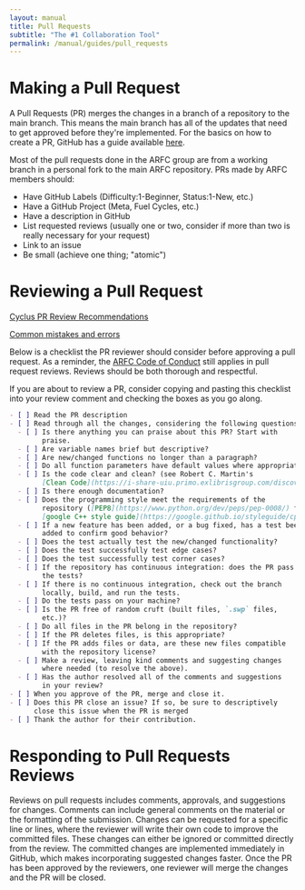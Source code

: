 ```yaml
---
layout: manual
title: Pull Requests
subtitle: "The #1 Collaboration Tool"
permalink: /manual/guides/pull_requests
---
```


# Making a Pull Request

A Pull Requests (PR) merges the changes in a branch of a repository
to the main branch. This means the main branch has all of the updates
that need to get approved before they're implemented.
For the basics on how to create a PR, GitHub has a guide available
[here](https://help.github.com/en/github/collaborating-with-issues-and-pull-requests/creating-a-pull-request).

Most of the pull requests done in the ARFC group are from a working branch
in a personal fork to the main ARFC repository. PRs made by
ARFC members should:

- Have GitHub Labels (Difficulty:1-Beginner, Status:1-New, etc.)
- Have a GitHub Project (Meta, Fuel Cycles, etc.)
- Have a description in GitHub
- List requested reviews (usually one or two, consider if more than
  two is really necessary for your request)
- Link to an issue
- Be small (achieve one thing; "atomic")


# Reviewing a Pull Request

 [Cyclus PR Review Recommendations](https://fuelcycle.org/kernel/pr_review.html)

 [Common mistakes and errors](https://blog.scottnonnenberg.com/top-ten-pull-request-review-mistakes/)

Below is a checklist the PR reviewer should
consider before approving a pull request. As a reminder, the
[ARFC Code of Conduct](http://arfc.github.io/manual/coc) still applies
in pull request reviews. Reviews should be both thorough and
respectful.

If you are about to review a PR, consider copying and pasting
this checklist into your review comment and checking the boxes
as you go along.

```markdown
- [ ] Read the PR description
- [ ] Read through all the changes, considering the following questions.
  - [ ] Is there anything you can praise about this PR? Start with
        praise.
  - [ ] Are variable names brief but descriptive?
  - [ ] Are new/changed functions no longer than a paragraph?
  - [ ] Do all function parameters have default values where appropriate?
  - [ ] Is the code clear and clean? (see Robert C. Martin's
        [Clean Code](https://i-share-uiu.primo.exlibrisgroup.com/discovery/fulldisplay?docid=alma99944155312205899&context=L&vid=01CARLI_UIU:CARLI_UIU&tab=LibraryCatalog&lang=en))
  - [ ] Is there enough documentation?
  - [ ] Does the programming style meet the requirements of the
        repository ([PEP8](https://www.python.org/dev/peps/pep-0008/) for python,
        [google C++ style guide](https://google.github.io/styleguide/cppguide.html), etc.)
  - [ ] If a new feature has been added, or a bug fixed, has a test been
        added to confirm good behavior?
  - [ ] Does the test actually test the new/changed functionality?
  - [ ] Does the test successfully test edge cases?
  - [ ] Does the test successfully test corner cases?
  - [ ] If the repository has continuous integration: does the PR pass
        the tests?
  - [ ] If there is no continuous integration, check out the branch
        locally, build, and run the tests.
  - [ ] Do the tests pass on your machine?
  - [ ] Is the PR free of random cruft (built files, `.swp` files,
        etc.)?
  - [ ] Do all files in the PR belong in the repository?
  - [ ] If the PR deletes files, is this appropriate?
  - [ ] If the PR adds files or data, are these new files compatible
        with the repository license?
  - [ ] Make a review, leaving kind comments and suggesting changes
        where needed (to resolve the above).
  - [ ] Has the author resolved all of the comments and suggestions
        in your review?
- [ ] When you approve of the PR, merge and close it.
- [ ] Does this PR close an issue? If so, be sure to descriptively
      close this issue when the PR is merged
- [ ] Thank the author for their contribution.
```

# Responding to Pull Requests Reviews

Reviews on pull requests includes comments, approvals, and
suggestions for changes. Comments can include general comments on the
material or the formatting of the submission. Changes can be
requested for a specific line or lines, where the reviewer will write
their own code to improve the committed files. These changes can
either be ignored or committed directly from the review. The
committed changes are implemented immediately in GitHub, which makes
incorporating suggested changes faster. Once the PR has been approved
by the reviewers, one reviewer will merge the changes and the PR will
be closed.
